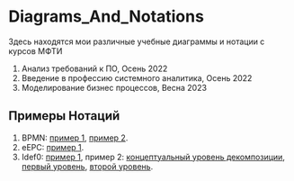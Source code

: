 # Diagrams_And_Notations
Здесь находятся мои различные учебные диаграммы и нотации с курсов МФТИ 
1) Анализ требований к ПО, Осень 2022
2) Введение в профессию системного аналитика, Осень 2022
3) Моделирование бизнес процессов, Весна 2023

## Примеры Нотаций
1. BPMN: [пример 1](https://github.com/Tanitum/Diagrams_And_Notations/blob/main/%D0%92%D0%B2%D0%B5%D0%B4%D0%B5%D0%BD%D0%B8%D0%B5%20%D0%B2%20%D0%BF%D1%80%D0%BE%D1%84%D0%B5%D1%81%D1%81%D0%B8%D1%8E%20%D1%81%D0%B8%D1%81%D1%82%D0%B5%D0%BC%D0%BD%D1%8B%D0%B9%20%D0%B0%D0%BD%D0%B0%D0%BB%D0%B8%D1%82%D0%B8%D0%BA/BPMN%20OOO%20%D0%9A%D1%80%D1%83%D0%BF%D0%BD%D1%8B%D0%B5%20%D0%B7%D0%B0%D0%BA%D0%B0%D0%B7%D1%8B.png), [пример 2](https://github.com/Tanitum/Diagrams_And_Notations/blob/main/%D0%9C%D0%BE%D0%B4%D0%B5%D0%BB%D0%B8%D1%80%D0%BE%D0%B2%D0%B0%D0%BD%D0%B8%D0%B5%20%D0%B1%D0%B8%D0%B7%D0%BD%D0%B5%D1%81%20%D0%BF%D1%80%D0%BE%D1%86%D0%B5%D1%81%D1%81%D0%BE%D0%B2/BPMN%20%D0%97%D0%B0%D0%BA%D0%B0%D0%B7%20%D1%82%D0%BE%D0%B2%D0%B0%D1%80%D0%B0.png).
2. eEPC: [пример 1](https://github.com/Tanitum/Diagrams_And_Notations/blob/main/%D0%9C%D0%BE%D0%B4%D0%B5%D0%BB%D0%B8%D1%80%D0%BE%D0%B2%D0%B0%D0%BD%D0%B8%D0%B5%20%D0%B1%D0%B8%D0%B7%D0%BD%D0%B5%D1%81%20%D0%BF%D1%80%D0%BE%D1%86%D0%B5%D1%81%D1%81%D0%BE%D0%B2/eEPC%20%D0%97%D0%B0%D0%BA%D0%B0%D0%B7%20%D1%82%D0%BE%D0%B2%D0%B0%D1%80%D0%B0.png).
3. Idef0: [пример 1](https://github.com/Tanitum/Diagrams_And_Notations/blob/main/%D0%92%D0%B2%D0%B5%D0%B4%D0%B5%D0%BD%D0%B8%D0%B5%20%D0%B2%20%D0%BF%D1%80%D0%BE%D1%84%D0%B5%D1%81%D1%81%D0%B8%D1%8E%20%D1%81%D0%B8%D1%81%D1%82%D0%B5%D0%BC%D0%BD%D1%8B%D0%B9%20%D0%B0%D0%BD%D0%B0%D0%BB%D0%B8%D1%82%D0%B8%D0%BA/IDEF0%20%D0%9E%D0%9E%D0%9E%20%D0%9A%D1%80%D1%83%D0%BF%D0%BD%D1%8B%D0%B5%20%D0%B7%D0%B0%D0%BA%D0%B0%D0%B7%D1%8B.png), пример 2: [концептуальный уровень декомпозиции](https://github.com/Tanitum/Diagrams_And_Notations/blob/main/%D0%9C%D0%BE%D0%B4%D0%B5%D0%BB%D0%B8%D1%80%D0%BE%D0%B2%D0%B0%D0%BD%D0%B8%D0%B5%20%D0%B1%D0%B8%D0%B7%D0%BD%D0%B5%D1%81%20%D0%BF%D1%80%D0%BE%D1%86%D0%B5%D1%81%D1%81%D0%BE%D0%B2/IDEF0%20%D0%97%D0%B0%D0%BA%D0%B0%D0%B7%20%D1%82%D0%BE%D0%B2%D0%B0%D1%80%D0%B0%200.png), [первый уровень](https://github.com/Tanitum/Diagrams_And_Notations/blob/main/%D0%9C%D0%BE%D0%B4%D0%B5%D0%BB%D0%B8%D1%80%D0%BE%D0%B2%D0%B0%D0%BD%D0%B8%D0%B5%20%D0%B1%D0%B8%D0%B7%D0%BD%D0%B5%D1%81%20%D0%BF%D1%80%D0%BE%D1%86%D0%B5%D1%81%D1%81%D0%BE%D0%B2/IDEF0%20%D0%97%D0%B0%D0%BA%D0%B0%D0%B7%20%D1%82%D0%BE%D0%B2%D0%B0%D1%80%D0%B0%201.png), [второй уровень](https://github.com/Tanitum/Diagrams_And_Notations/blob/main/%D0%9C%D0%BE%D0%B4%D0%B5%D0%BB%D0%B8%D1%80%D0%BE%D0%B2%D0%B0%D0%BD%D0%B8%D0%B5%20%D0%B1%D0%B8%D0%B7%D0%BD%D0%B5%D1%81%20%D0%BF%D1%80%D0%BE%D1%86%D0%B5%D1%81%D1%81%D0%BE%D0%B2/IDEF0%20%D0%97%D0%B0%D0%BA%D0%B0%D0%B7%20%D1%82%D0%BE%D0%B2%D0%B0%D1%80%D0%B0%201.6.png).
